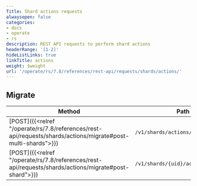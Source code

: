```yaml
---
Title: Shard actions requests
alwaysopen: false
categories:
- docs
- operate
- rs
description: REST API requests to perform shard actions
headerRange: '[1-2]'
hideListLinks: true
linkTitle: actions
weight: $weight
url: '/operate/rs/7.8/references/rest-api/requests/shards/actions/'
---
```


## Migrate

| Method | Path | Description |
|--------|------|-------------|
| [POST]({{<relref "/operate/rs/7.8/references/rest-api/requests/shards/actions/migrate#post-multi-shards">}}) | `/v1/shards/actions/migrate` | Migrate multiple shards |
| [POST]({{<relref "/operate/rs/7.8/references/rest-api/requests/shards/actions/migrate#post-shard">}}) | `/v1/shards/{uid}/actions/migrate` | Migrate a specific shard |
